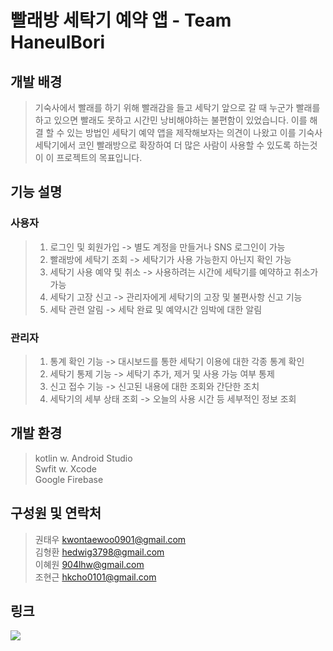 # 빨래방 세탁기 예약 앱 - Team HaneulBori

## 개발 배경
 > 기숙사에서 빨래를 하기 위해 빨래감을 들고 세탁기 앞으로 갈 때 누군가 빨래를 하고 있으면 빨래도 못하고 시간민 낭비해야하는 불편함이 있었습니다. 이를 해결 할 수 있는 방법인 세탁기 예약 앱을 제작해보자는 의견이 나왔고 이를 기숙사 세탁기에서 코인 빨래방으로 확장하여 더 많은 사람이 사용할 수 있도록 하는것이 이 프로젝트의 목표입니다.
 
## 기능 설명
  ### 사용자
   > 1. 로그인 및 회원가입 -> 별도 계정을 만들거나 SNS 로그인이 가능
   > 2. 빨래방에 세탁기 조회 -> 세탁기가 사용 가능한지 아닌지 확인 가능
   > 3. 세탁기 사용 예약 및 취소 -> 사용하려는 시간에 세탁기를 예약하고 취소가 가능
   > 4. 세탁기 고장 신고 -> 관리자에게 세탁기의 고장 및 불편사항 신고 기능
   > 5. 세탁 관련 알림 -> 세탁 완료 및 예약시간 임박에 대한 알림
  ### 관리자
   > 1. 통계 확인 기능 -> 대시보드를 통한 세탁기 이용에 대한 각종 통계 확인
   > 2. 세탁기 통제 기능 -> 세탁기 추가, 제거 및 사용 가능 여부 통제
   > 3. 신고 접수 기능 -> 신고된 내용에 대한 조회와 간단한 조치
   > 4. 세탁기의 세부 상태 조회 -> 오늘의 사용 시간 등 세부적인 정보 조회
 ## 개발 환경
  > kotlin w. Android Studio <br>
  > Swfit w. Xcode <br>
  > Google Firebase <br>
## 구성원 및 연락처
> 권태우 kwontaewoo0901@gmail.com  
> 김형환 hedwig3798@gmail.com  
> 이혜원 904lhw@gmail.com  
> 조현근 hkcho0101@gmail.com  
## 링크
<a href="https://trello.com/b/DmO8LTNt/%EC%84%B8%ED%83%81%EA%B8%B0-%EC%95%B1-%EC%8A%A4%ED%81%AC%EB%9F%BC-%ED%94%84%EB%A0%88%EC%9E%84%EC%9B%8C%ED%81%AC"><img src="https://img.shields.io/badge/Trello-blue?style=flat-square&logo=Trello&logoColor=white&link=https://trello.com/b/DmO8LTNt/%EC%84%B8%ED%83%81%EA%B8%B0-%EC%95%B1-%EC%8A%A4%ED%81%AC%EB%9F%BC-%ED%94%84%EB%A0%88%EC%9E%84%EC%9B%8C%ED%81%AC"/></a>
